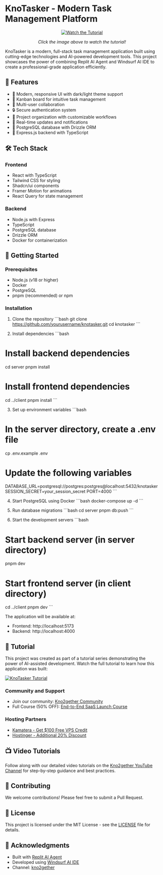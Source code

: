 # KnoTasker - Modern Task Management Platform

<div align="center">
  <a href="https://youtu.be/TmUOdV8Pt-o?si=YzY1QmVnE2qAzWD9">
    <img src="https://img.youtube.com/vi/TmUOdV8Pt-o/maxresdefault.jpg" alt="Watch the Tutorial" style="max-width:100%;">
  </a>
  <p><em>Click the image above to watch the tutorial!</em></p>
</div>

KnoTasker is a modern, full-stack task management application built using cutting-edge technologies and AI-powered development tools. This project showcases the power of combining Replit AI Agent and Windsurf AI IDE to create a professional-grade application efficiently.

## 🌟 Features

- 🎨 Modern, responsive UI with dark/light theme support
- 📱 Kanban board for intuitive task management
- 👥 Multi-user collaboration
- 🔒 Secure authentication system
- 📂 Project organization with customizable workflows
- 🎯 Real-time updates and notifications
- 💾 PostgreSQL database with Drizzle ORM
- 🚀 Express.js backend with TypeScript

## 🛠 Tech Stack

### Frontend
- React with TypeScript
- Tailwind CSS for styling
- Shadcn/ui components
- Framer Motion for animations
- React Query for state management

### Backend
- Node.js with Express
- TypeScript
- PostgreSQL database
- Drizzle ORM
- Docker for containerization

## 🚀 Getting Started

### Prerequisites
- Node.js (v18 or higher)
- Docker
- PostgreSQL
- pnpm (recommended) or npm

### Installation

1. Clone the repository
\`\`\`bash
git clone https://github.com/yourusername/knotasker.git
cd knotasker
\`\`\`

2. Install dependencies
\`\`\`bash
# Install backend dependencies
cd server
pnpm install

# Install frontend dependencies
cd ../client
pnpm install
\`\`\`

3. Set up environment variables
\`\`\`bash
# In the server directory, create a .env file
cp .env.example .env

# Update the following variables
DATABASE_URL=postgresql://postgres:postgres@localhost:5432/knotasker
SESSION_SECRET=your_session_secret
PORT=4000
\`\`\`

4. Start PostgreSQL using Docker
\`\`\`bash
docker-compose up -d
\`\`\`

5. Run database migrations
\`\`\`bash
cd server
pnpm db:push
\`\`\`

6. Start the development servers
\`\`\`bash
# Start backend server (in server directory)
pnpm dev

# Start frontend server (in client directory)
cd ../client
pnpm dev
\`\`\`

The application will be available at:
- Frontend: http://localhost:5173
- Backend: http://localhost:4000

## 🎥 Tutorial

This project was created as part of a tutorial series demonstrating the power of AI-assisted development. Watch the full tutorial to learn how this application was built:

[![KnoTasker Tutorial](https://img.youtube.com/vi/TmUOdV8Pt-o/0.jpg)](https://youtu.be/TmUOdV8Pt-o?si=YzY1QmVnE2qAzWD9)

### Community and Support
- Join our community: [Kno2gether Community](https://community.kno2gether.com)
- Full Course (50% OFF): [End-to-End SaaS Launch Course](https://knolabs.biz/course-at-discount)

### Hosting Partners
- [Kamatera - Get $100 Free VPS Credit](https://knolabs.biz/100-dollar-free-credit)
- [Hostinger - Additional 20% Discount](https://knolabs.biz/20-Percent-Off-VPS)

## 📺 Video Tutorials

Follow along with our detailed video tutorials on the [Kno2gether YouTube Channel](https://youtube.com/@kno2gether) for step-by-step guidance and best practices.

## 🤝 Contributing

We welcome contributions! Please feel free to submit a Pull Request.

## 📝 License

This project is licensed under the MIT License - see the [LICENSE](LICENSE) file for details.

## 🙏 Acknowledgments

- Built with [Replit AI Agent](https://replit.com)
- Developed using [Windsurf AI IDE](https://windsurf.io)
- Channel: [kno2gether](https://www.youtube.com/@kno2gether)
